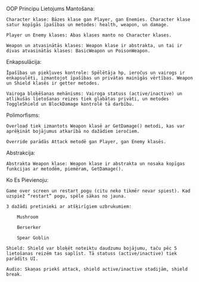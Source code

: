 OOP Principu Lietojums
Mantošana:

    Character klase: Bāzes klase gan Player, gan Enemies. Character klase satur kopīgās īpašības un metodes: health, weapon, un damage.

    Player un Enemy klases: Abas klases manto no Character klases.

    Weapon un atvasinātās klases: Weapon klase ir abstrakta, un tai ir divas atvasinātās klases: BasicWeapon un PoisonWeapon.

Enkapsulācija:

    Īpašības un piekļuves kontrole: Spēlētāja hp, ieročus un vairogs ir enkapsulēti, izmantojot īpašības un privātas mainīgās vērtības. Weapon un Shield klasēs ir getter metodes.

    Vairoga bloķēšanas mehānisms: Vairoga statuss (active/inactive) un atlikušās lietošanas reizes tiek glabātas privāti, un metodes ToggleShield un BlockDamage kontrolē tā darbību.

Polimorfisms:

    Overload tiek izmantots Weapon klasē ar GetDamage() metodi, kas var aprēķināt bojājumus atkarībā no dažādiem ieročiem.

    Override parādās Attack metodē gan Player, gan Enemy klasēs.

Abstrakcija:

    Abstrakta Weapon klase: Weapon klase ir abstrakta un nosaka kopīgas funkcijas ar metodēm, piemēram, GetDamage().

Ko Es Pievienoju:

    Game over screen un restart pogu (citu neko tikmēr nevar spiest). Kad uzspiež “restart” pogu, spēle sākas no jauna.

    3 dažādi pretinieki ar atšķirīgiem uzbrukumiem:

        Mushroom

        Berserker

        Spear Goblin

    Shield: Shield var bloķēt noteiktu daudzumu bojājumu, taču pēc 5 lietošanas reizēm tas saplīst. Tā statuss (active/inactive) tiek parādīts UI.

    Audio: Skaņas priekš attack, shield active/inactive stadijām, shield break.
